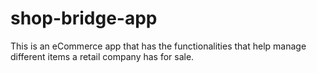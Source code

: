 # shop-bridge-app
This is an eCommerce app that has the functionalities that help manage different items a retail company has for sale.
